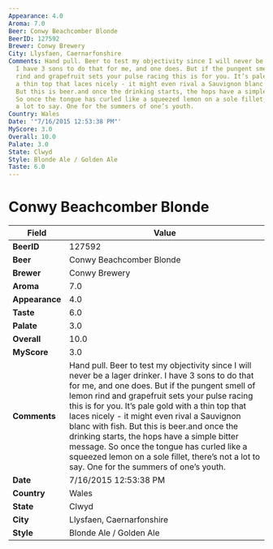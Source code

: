 ```yaml
---
Appearance: 4.0
Aroma: 7.0
Beer: Conwy Beachcomber Blonde
BeerID: 127592
Brewer: Conwy Brewery
City: Llysfaen, Caernarfonshire
Comments: Hand pull. Beer to test my objectivity since I will never be a lager drinker.
  I have 3 sons to do that for me, and one does. But if the pungent smell of lemon
  rind and grapefruit sets your pulse racing this is for you. It’s pale gold with
  a thin top that laces nicely - it might even rival a Sauvignon blanc with fish.
  But this is beer.and once the drinking starts, the hops have a simple bitter message.
  So once the tongue has curled like a squeezed lemon on a sole fillet, there’s not
  a lot to say. One for the summers of one’s youth.
Country: Wales
Date: '"7/16/2015 12:53:38 PM"'
MyScore: 3.0
Overall: 10.0
Palate: 3.0
State: Clwyd
Style: Blonde Ale / Golden Ale
Taste: 6.0
---
```


# Conwy Beachcomber Blonde

| Field         | Value |
|---------------|-------|
| **BeerID** | 127592 |
| **Beer** | Conwy Beachcomber Blonde |
| **Brewer** | Conwy Brewery |
| **Aroma** | 7.0 |
| **Appearance** | 4.0 |
| **Taste** | 6.0 |
| **Palate** | 3.0 |
| **Overall** | 10.0 |
| **MyScore** | 3.0 |
| **Comments** | Hand pull. Beer to test my objectivity since I will never be a lager drinker. I have 3 sons to do that for me, and one does. But if the pungent smell of lemon rind and grapefruit sets your pulse racing this is for you. It’s pale gold with a thin top that laces nicely - it might even rival a Sauvignon blanc with fish. But this is beer.and once the drinking starts, the hops have a simple bitter message. So once the tongue has curled like a squeezed lemon on a sole fillet, there’s not a lot to say. One for the summers of one’s youth. |
| **Date** | 7/16/2015 12:53:38 PM |
| **Country** | Wales |
| **State** | Clwyd |
| **City** | Llysfaen, Caernarfonshire |
| **Style** | Blonde Ale / Golden Ale |
